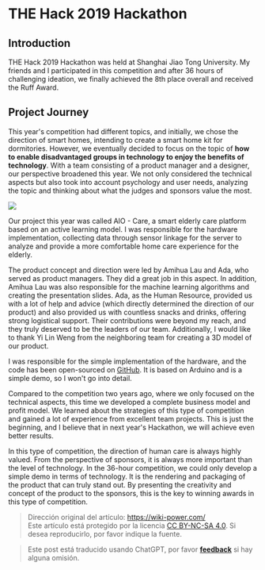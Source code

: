 # THE Hack 2019 Hackathon

## Introduction

THE Hack 2019 Hackathon was held at Shanghai Jiao Tong University. My friends and I participated in this competition and after 36 hours of challenging ideation, we finally achieved the 8th place overall and received the Ruff Award.

## Project Journey

This year's competition had different topics, and initially, we chose the direction of smart homes, intending to create a smart home kit for dormitories. However, we eventually decided to focus on the topic of **how to enable disadvantaged groups in technology to enjoy the benefits of technology**. With a team consisting of a product manager and a designer, our perspective broadened this year. We not only considered the technical aspects but also took into account psychology and user needs, analyzing the topic and thinking about what the judges and sponsors value the most.

![](https://media.wiki-power.com/img/72fa421a32841af4c9cb339132b30fe.jpg)

Our project this year was called AIO - Care, a smart elderly care platform based on an active learning model. I was responsible for the hardware implementation, collecting data through sensor linkage for the server to analyze and provide a more comfortable home care experience for the elderly.

The product concept and direction were led by Amihua Lau and Ada, who served as product managers. They did a great job in this aspect. In addition, Amihua Lau was also responsible for the machine learning algorithms and creating the presentation slides. Ada, as the Human Resource, provided us with a lot of help and advice (which directly determined the direction of our product) and also provided us with countless snacks and drinks, offering strong logistical support. Their contributions were beyond my reach, and they truly deserved to be the leaders of our team. Additionally, I would like to thank Yi Lin Weng from the neighboring team for creating a 3D model of our product.

I was responsible for the simple implementation of the hardware, and the code has been open-sourced on [GitHub](https://github.com/linyuxuanlin/Project-of-THE-Hack). It is based on Arduino and is a simple demo, so I won't go into detail.

Compared to the competition two years ago, where we only focused on the technical aspects, this time we developed a complete business model and profit model. We learned about the strategies of this type of competition and gained a lot of experience from excellent team projects. This is just the beginning, and I believe that in next year's Hackathon, we will achieve even better results.

In this type of competition, the direction of human care is always highly valued. From the perspective of sponsors, it is always more important than the level of technology. In the 36-hour competition, we could only develop a simple demo in terms of technology. It is the rendering and packaging of the product that can truly stand out. By presenting the creativity and concept of the product to the sponsors, this is the key to winning awards in this type of competition.

> Dirección original del artículo: <https://wiki-power.com/>  
> Este artículo está protegido por la licencia [CC BY-NC-SA 4.0](https://creativecommons.org/licenses/by/4.0/deed.zh). Si desea reproducirlo, por favor indique la fuente.

> Este post está traducido usando ChatGPT, por favor [**feedback**](https://github.com/linyuxuanlin/Wiki_MkDocs/issues/new) si hay alguna omisión.
